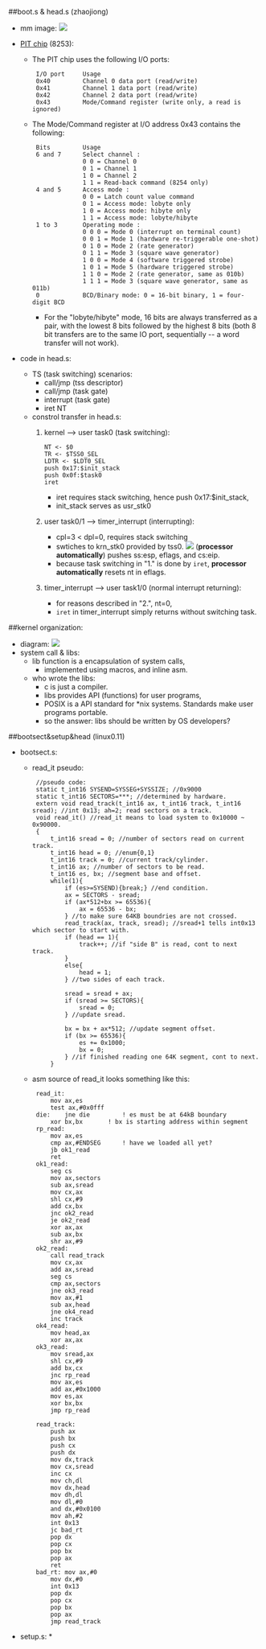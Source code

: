 ##boot.s & head.s (zhaojiong)
 * mm image:
![](images/boot&head.jpg)
 * [PIT chip](http://wiki.osdev.org/Programmable_Interval_Timer) (8253):
	 * The PIT chip uses the following I/O ports:


			I/O port     Usage
			0x40         Channel 0 data port (read/write)
			0x41         Channel 1 data port (read/write)
			0x42         Channel 2 data port (read/write)
			0x43         Mode/Command register (write only, a read is ignored)

	 * The Mode/Command register at I/O address 0x43 contains the following:


			Bits         Usage
			6 and 7      Select channel :
			             0 0 = Channel 0
			             0 1 = Channel 1
			             1 0 = Channel 2
			             1 1 = Read-back command (8254 only)
			4 and 5      Access mode :
			             0 0 = Latch count value command
			             0 1 = Access mode: lobyte only
			             1 0 = Access mode: hibyte only
			             1 1 = Access mode: lobyte/hibyte
			1 to 3       Operating mode :
			             0 0 0 = Mode 0 (interrupt on terminal count)
			             0 0 1 = Mode 1 (hardware re-triggerable one-shot)
			             0 1 0 = Mode 2 (rate generator)
			             0 1 1 = Mode 3 (square wave generator)
			             1 0 0 = Mode 4 (software triggered strobe)
			             1 0 1 = Mode 5 (hardware triggered strobe)
			             1 1 0 = Mode 2 (rate generator, same as 010b)
			             1 1 1 = Mode 3 (square wave generator, same as 011b)
			0            BCD/Binary mode: 0 = 16-bit binary, 1 = four-digit BCD

		 * For the "lobyte/hibyte" mode, 16 bits are always transferred as a pair, with the lowest 8 bits followed by the highest 8 bits (both 8 bit transfers are to the same IO port, sequentially -- a word transfer will not work).

 * code in head.s:
	 * TS (task switching) scenarios:
		 * call/jmp (tss descriptor)
		 * call/jmp (task gate)
		 * interrupt (task gate)
		 * iret NT
	 * constrol transfer in head.s:
		 1. kernel --> user task0 (task switching):

				NT <- $0
				TR <- $TSS0_SEL
				LDTR <- $LDT0_SEL
				push 0x17:$init_stack
				push 0x0f:$task0
				iret
			 * iret requires stack switching, hence push 0x17:$init_stack,
			 * init_stack serves as usr_stk0
		 2. user task0/1 --> timer_interrupt (interrupting):
			 * cpl=3 < dpl=0, requires stack switching
			 * swtiches to krn_stk0 provided by tss0.
			 ![](images/interrupt_stack.png)
			 (**processor automatically**) pushes ss:esp, eflags, and cs:eip.
			 * because task switching in "1." is done by `iret`, **processor automatically** resets nt in eflags.
		 3. timer_interrupt --> user task1/0 (normal interrupt returning):
			 * for reasons described in "2.", nt=0,
			 * `iret` in timer_interrupt simply returns without switching task.

##kernel organization:
 * diagram:
![](images/kernel.png)
 * system call & libs:
	 * lib function is a encapsulation of system calls, 
		 * implemented using macros, and inline asm.
	 * who wrote the libs:
		 * c is just a compiler.
		 * libs provides API (functions) for user programs,
		 * POSIX is a API standard for *nix systems. Standards make user programs portable.
		 * so the answer: libs should be written by OS developers?

##bootsect&setup&head (linux0.11)
 * bootsect.s:
	 * read_it pseudo:

			//pseudo code:
			static t_int16 SYSEND=SYSSEG+SYSSIZE; //0x9000
			static t_int16 SECTORS=***; //determined by hardware.
			extern void read_track(t_int16 ax, t_int16 track, t_int16 sread); //int 0x13; ah=2; read sectors on a track.
			void read_it() //read_it means to load system to 0x10000 ~ 0x90000.
			{
				t_int16 sread = 0; //number of sectors read on current track.
				t_int16 head = 0; //enum{0,1}
				t_int16 track = 0; //current track/cylinder.
				t_int16 ax; //number of sectors to be read.
				t_int16 es, bx; //segment base and offset.
				while(1){
					if (es>=SYSEND){break;} //end condition.
					ax = SECTORS - sread;
					if (ax*512+bx >= 65536){
						ax = 65536 - bx;
					} //to make sure 64KB boundries are not crossed.
					read_track(ax, track, sread); //sread+1 tells int0x13 which sector to start with.
					if (head == 1){
						track++; //if "side B" is read, cont to next track.
					}
					else{
						head = 1;
					} //two sides of each track.
					
					sread = sread + ax; 
					if (sread >= SECTORS){
						sread = 0;
					} //update sread.
					
					bx = bx + ax*512; //update segment offset.
					if (bx >= 65536){
						es += 0x1000;
						bx = 0;
					} //if finished reading one 64K segment, cont to next.
				}


	 * asm source of read_it looks something like this:

		  	read_it:
				mov ax,es
				test ax,#0x0fff
			die:	jne die			! es must be at 64kB boundary
				xor bx,bx		! bx is starting address within segment
			rp_read:
				mov ax,es
				cmp ax,#ENDSEG		! have we loaded all yet?
				jb ok1_read
				ret
			ok1_read:
				seg cs
				mov ax,sectors
				sub ax,sread
				mov cx,ax
				shl cx,#9
				add cx,bx
				jnc ok2_read
				je ok2_read
				xor ax,ax
				sub ax,bx
				shr ax,#9
			ok2_read:
				call read_track
				mov cx,ax
				add ax,sread
				seg cs
				cmp ax,sectors
				jne ok3_read
				mov ax,#1
				sub ax,head
				jne ok4_read
				inc track
			ok4_read:
				mov head,ax
				xor ax,ax
			ok3_read:
				mov sread,ax
				shl cx,#9
				add bx,cx
				jnc rp_read
				mov ax,es
				add ax,#0x1000
				mov es,ax
				xor bx,bx
				jmp rp_read
			
			read_track:
				push ax
				push bx
				push cx
				push dx
				mov dx,track
				mov cx,sread
				inc cx
				mov ch,dl
				mov dx,head
				mov dh,dl
				mov dl,#0
				and dx,#0x0100
				mov ah,#2
				int 0x13
				jc bad_rt
				pop dx
				pop cx
				pop bx
				pop ax
				ret
			bad_rt:	mov ax,#0
				mov dx,#0
				int 0x13
				pop dx
				pop cx
				pop bx
				pop ax
				jmp read_track

 * setup.s:
	 * 

